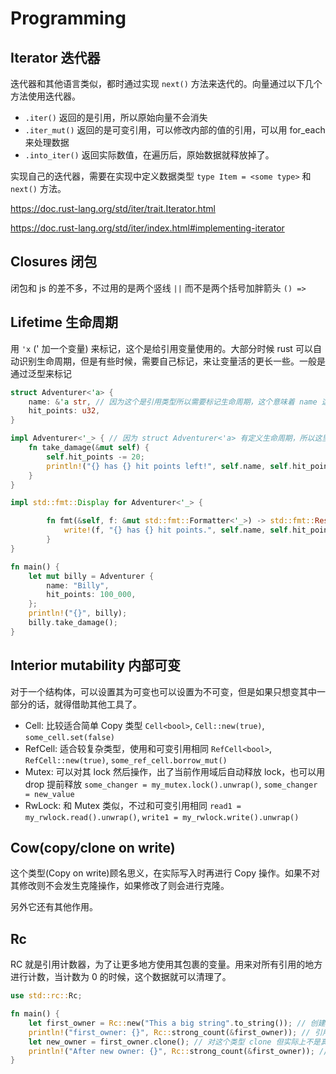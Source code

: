 # Programming

## Iterator 迭代器

迭代器和其他语言类似，都时通过实现 `next()` 方法来迭代的。向量通过以下几个方法使用迭代器。

- `.iter()` 返回的是引用，所以原始向量不会消失
- `.iter_mut()` 返回的是可变引用，可以修改内部的值的引用，可以用 for_each 来处理数据
- `.into_iter()` 返回实际数值，在遍历后，原始数据就释放掉了。

实现自己的迭代器，需要在实现中定义数据类型 `type Item = <some type>` 和 `next()` 方法。

https://doc.rust-lang.org/std/iter/trait.Iterator.html

https://doc.rust-lang.org/std/iter/index.html#implementing-iterator

## Closures 闭包

闭包和 js 的差不多，不过用的是两个竖线 `||` 而不是两个括号加胖箭头 `() =>`

## Lifetime 生命周期

用 `'x` (' 加一个变量) 来标记，这个是给引用变量使用的。大部分时候 rust 可以自动识别生命周期，但是有些时候，需要自己标记，来让变量活的更长一些。一般是通过泛型来标记

```rust
struct Adventurer<'a> {
    name: &'a str, // 因为这个是引用类型所以需要标记生命周期，这个意味着 name 这个&str 活的和 Adventurer 一样长
    hit_points: u32,
}

impl Adventurer<'_> { // 因为 struct Adventurer<'a> 有定义生命周期，所以这里实现也要，但是因为内部不用，所以可以用匿名 _ 下划线标记
    fn take_damage(&mut self) {
        self.hit_points -= 20;
        println!("{} has {} hit points left!", self.name, self.hit_points);
    }
}

impl std::fmt::Display for Adventurer<'_> {

        fn fmt(&self, f: &mut std::fmt::Formatter<'_>) -> std::fmt::Result {
            write!(f, "{} has {} hit points.", self.name, self.hit_points)
        }
}

fn main() {
    let mut billy = Adventurer {
        name: "Billy",
        hit_points: 100_000,
    };
    println!("{}", billy);
    billy.take_damage();
}
```

## Interior mutability 内部可变

对于一个结构体，可以设置其为可变也可以设置为不可变，但是如果只想变其中一部分的话，就得借助其他工具了。

- Cell: 比较适合简单 Copy 类型 `Cell<bool>`, `Cell::new(true)`, `some_cell.set(false)`
- RefCell: 适合较复杂类型，使用和可变引用相同 `RefCell<bool>`, `RefCell::new(true)`, `some_ref_cell.borrow_mut()`
- Mutex: 可以对其 lock 然后操作，出了当前作用域后自动释放 lock，也可以用 drop 提前释放 `some_changer = my_mutex.lock().unwrap()`, `some_changer = new_value`
- RwLock: 和 Mutex 类似，不过和可变引用相同 `read1 = my_rwlock.read().unwrap()`, `write1 = my_rwlock.write().unwrap()`

## Cow(copy/clone on write)

这个类型(Copy on write)顾名思义，在实际写入时再进行 Copy 操作。如果不对其修改则不会发生克隆操作，如果修改了则会进行克隆。

另外它还有其他作用。

## Rc

RC 就是引用计数器，为了让更多地方使用其包裹的变量。用来对所有引用的地方进行计数，当计数为 0 的时候，这个数据就可以清理了。

```rust
use std::rc::Rc;

fn main() {
    let first_owner = Rc::new("This a big string".to_string()); // 创建一个 Rc 类型
    println!("first_owner: {}", Rc::strong_count(&first_owner)); // 引用计数为 1
    let new_owner = first_owner.clone(); // 对这个类型 clone 但实际上不是真正的 clone，而是引用计数器加一，实际使用的还是原来的数据。
    println!("After new owner: {}", Rc::strong_count(&first_owner)); // 引用计数为 2
}
```
